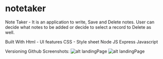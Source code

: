 # notetaker

Note Taker - It is an application to write, Save and Delete notes. User can decide what notes to be added or decide to select a record to Delete as well.

Built With
Html - UI features
CSS - Style sheet
Node JS
Express
Javascript

Versioning
Github
Screenshots:
![alt landingPage](screenshot#1.png)
![alt landingPage](screenshot#2.png)
